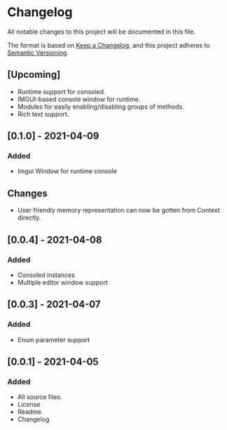 # Changelog
All notable changes to this project will be documented in this file.

The format is based on [Keep a Changelog](https://keepachangelog.com/en/1.0.0/),
and this project adheres to [Semantic Versioning](https://semver.org/spec/v2.0.0.html).

## [Upcoming]
- Runtime support for consoled.
- IMGUI-based console window for runtime.
- Modules for easily enabling/disabling groups of methods.
- Rich text support.

## [0.1.0] - 2021-04-09
### Added
- Imgui Window for runtime console
## Changes
- User friendly memory representation can now be gotten from Context directly.

## [0.0.4] - 2021-04-08
### Added
- Consoled instances
- Multiple editor window support

## [0.0.3] - 2021-04-07
### Added
- Enum parameter support

## [0.0.1] - 2021-04-05
### Added
- All source files.
- License
- Readme
- Changelog
